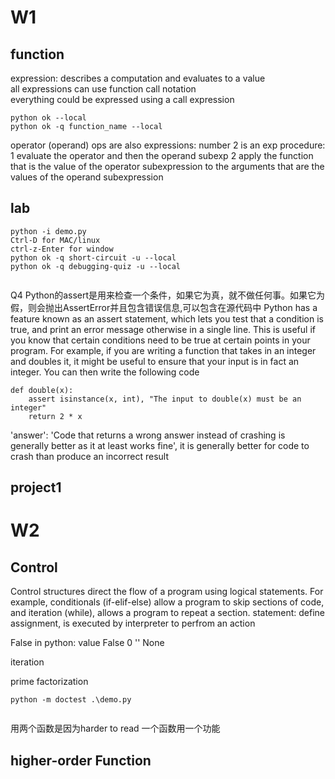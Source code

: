 # W1 
## function 
expression:  describes a computation and evaluates to a value  
all expressions can use function call notation  
everything could be expressed using a call expression  
```
python ok --local
python ok -q function_name --local
```

operator (operand) 
ops are also expressions: number 2 is an exp 
procedure: 
1 evaluate the operator and then the operand subexp 
2 apply the function that is the value of the operator subexpression to the arguments that are the values of the operand subexpression 

## lab 
```
python -i demo.py
Ctrl-D for MAC/linux
ctrl-z-Enter for window
python ok -q short-circuit -u --local
python ok -q debugging-quiz -u --local


```
Q4 
Python的assert是用来检查一个条件，如果它为真，就不做任何事。如果它为假，则会抛出AssertError并且包含错误信息,可以包含在源代码中
Python has a feature known as an assert statement, which lets you test that a condition is true, and print an error message otherwise in a single line. This is useful if you know that certain conditions need to be true at certain points in your program. For example, if you are writing a function that takes in an integer and doubles it, it might be useful to ensure that your input is in fact an integer. You can then write the following code

```
def double(x):
    assert isinstance(x, int), "The input to double(x) must be an integer"
    return 2 * x

```

'answer': 'Code that returns a wrong answer instead of crashing is generally better as it at least works fine',
it is generally better for code to crash than produce an incorrect result



## project1 







# W2
## Control
Control structures direct the flow of a program using logical statements. 
For  example, conditionals (if-elif-else) allow a program to skip sections of code, and iteration (while), allows a program to repeat a section.
statement: define assignment, is executed by interpreter to perfrom an action 

False in python: value False 0 '' None 

iteration


prime factorization 
```
python -m doctest .\demo.py


```
用两个函数是因为harder to read 
一个函数用一个功能


## higher-order Function 



